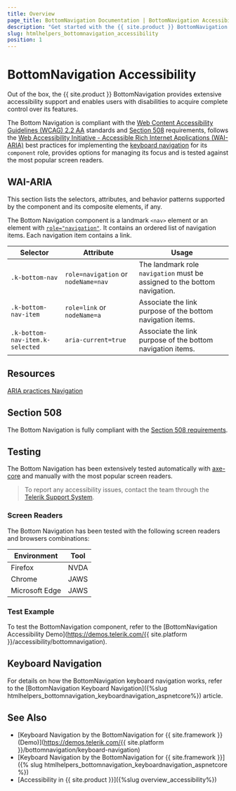 ```yaml
---
title: Overview
page_title: BottomNavigation Documentation | BottomNavigation Accessibility
description: "Get started with the {{ site.product }} BottomNavigation and learn about its accessibility support for WAI-ARIA, Section 508, and WCAG 2.2."
slug: htmlhelpers_bottomnavigation_accessibility
position: 1
---
```


# BottomNavigation Accessibility





Out of the box, the {{ site.product }} BottomNavigation provides extensive accessibility support and enables users with disabilities to acquire complete control over its features.


The Bottom Navigation is compliant with the [Web Content Accessibility Guidelines (WCAG) 2.2 AA](https://www.w3.org/TR/WCAG22/) standards and [Section 508](https://www.section508.gov/) requirements, follows the [Web Accessibility Initiative - Accessible Rich Internet Applications (WAI-ARIA)](https://www.w3.org/WAI/ARIA/apg/) best practices for implementing the [keyboard navigation](#keyboard-navigation) for its `component` role, provides options for managing its focus and is tested against the most popular screen readers.

## WAI-ARIA


This section lists the selectors, attributes, and behavior patterns supported by the component and its composite elements, if any.


The Bottom Navigation component is a landmark `<nav>` element or an element with [`role="navigation"`](https://www.w3.org/TR/wai-aria-1.2/#navigation). It contains an ordered list of navigation items. Each navigation item contains a link.


| Selector | Attribute | Usage |
| -------- | --------- | ----- |
| `.k-bottom-nav` | `role=navigation` or `nodeName=nav` | The landmark role `navigation` must be assigned to the bottom navigation. |
| `.k-bottom-nav-item` | `role=link` or `nodeName=a` | Associate the link purpose of the bottom navigation items. |
| `.k-bottom-nav-item.k-selected` | `aria-current=true` | Associate the link purpose of the bottom navigation items. |

## Resources

[ARIA practices Navigation](https://www.w3.org/TR/wai-aria-1.2/#navigation)

## Section 508


The Bottom Navigation is fully compliant with the [Section 508 requirements](http://www.section508.gov/).

## Testing


The Bottom Navigation has been extensively tested automatically with [axe-core](https://github.com/dequelabs/axe-core) and manually with the most popular screen readers.

> To report any accessibility issues, contact the team through the [Telerik Support System](https://www.telerik.com/account/support-center).

### Screen Readers


The Bottom Navigation has been tested with the following screen readers and browsers combinations:

| Environment | Tool |
| ----------- | ---- |
| Firefox | NVDA |
| Chrome | JAWS |
| Microsoft Edge | JAWS |



### Test Example

To test the BottomNavigation component, refer to the [BottomNavigation Accessibility Demo](https://demos.telerik.com/{{ site.platform }}/accessibility/bottomnavigation).

## Keyboard Navigation

For details on how the BottomNavigation keyboard navigation works, refer to the [BottomNavigation Keyboard Navigation]({%slug htmlhelpers_bottomnavigation_keyboardnavigation_aspnetcore%}) article.

## See Also

* [Keyboard Navigation by the BottomNavigation for {{ site.framework }} (Demo)](https://demos.telerik.com/{{ site.platform }}/bottomnavigation/keyboard-navigation)
* [Keyboard Navigation by the BottomNavigation for {{ site.framework }}]({% slug htmlhelpers_bottomnavigation_keyboardnavigation_aspnetcore %})
* [Accessibility in {{ site.product }}]({%slug overview_accessibility%})